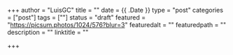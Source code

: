 +++
author = "LuisGC"
title = ""
date = {{ .Date }}
type = "post"
categories = ["post"]
tags = [""]
status = "draft"
featured = "https://picsum.photos/1024/576?blur=3"
featuredalt = ""
featuredpath = ""
description = ""
linktitle = ""

+++
